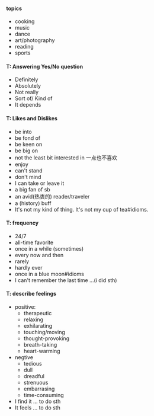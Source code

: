 #### topics
- cooking
- music 
- dance
- art/photography
- reading
- sports

#### T: Answering Yes/No question
- Definitely
- Absolutely
- Not really
- Sort of/ Kind of
- It depends

#### T: Likes and Dislikes
- be into
- be fond of 
- be keen on 
- be big on
- not the least bit interested in 一点也不喜欢
- enjoy
- can't stand
- don't mind
- I can take or leave it
- a big fan of sb
- an avid(热衷的) reader/traveler
- a (history) buff
- It's not my kind of thing. It's not my cup of tea#idioms.

#### T: frequency
- 24/7
- all-time favorite
- once in a while (sometimes)
- every now and then
- rarely
- hardly ever
- once in a blue moon#idioms
- I can't remember the last time ...(i did sth)

#### T: describe feelings
- positive:
    - therapeutic
    - relaxing
    - exhilarating
    - touching/moving
    - thought-provoking
    - breath-taking
    - heart-warming
- negtive
    - tedious
    - dull
    - dreadful
    - strenuous
    - embarrasing
    - time-consuming
- I find it ... to do sth
- It feels ... to do sth